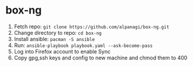 # box-ng

1. Fetch repo: `git clone https://github.com/alpanagi/box-ng.git`
2. Change directory to repo: `cd box-ng`
3. Install ansible: `pacman -S ansible`
4. Run: `ansible-playbook playbook.yaml --ask-become-pass`
5. Log into Firefox account to enable Sync
6. Copy gpg,ssh keys and config to new machine and chmod them to 400
